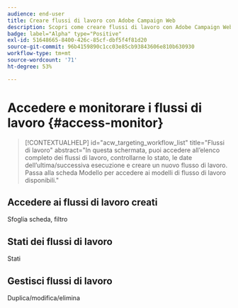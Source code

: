 ```yaml
---
audience: end-user
title: Creare flussi di lavoro con Adobe Campaign Web
description: Scopri come creare flussi di lavoro con Adobe Campaign Web
badge: label="Alpha" type="Positive"
exl-id: 51648665-8400-426c-85cf-dbf5f4f81d20
source-git-commit: 96b4159890c1cc03e85cb93843606e810b630930
workflow-type: tm+mt
source-wordcount: '71'
ht-degree: 53%

---
```


# Accedere e monitorare i flussi di lavoro {#access-monitor}


>[!CONTEXTUALHELP]
>id="acw_targeting_workflow_list"
>title="Flussi di lavoro"
>abstract="In questa schermata, puoi accedere all’elenco completo dei flussi di lavoro, controllarne lo stato, le date dell’ultima/successiva esecuzione e creare un nuovo flusso di lavoro. Passa alla scheda Modello per accedere ai modelli di flusso di lavoro disponibili."



## Accedere ai flussi di lavoro creati

Sfoglia scheda, filtro

## Stati dei flussi di lavoro

Stati

## Gestisci flussi di lavoro

Duplica/modifica/elimina

